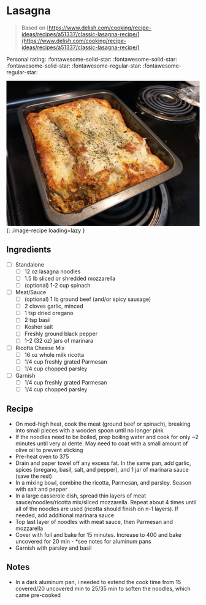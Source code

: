 <!-- Do not modify sections with "AUTO-*". They are updated by make.py -->

# Lasagna

> Based on [https://www.delish.com/cooking/recipe-ideas/recipes/a51337/classic-lasagna-recipe/](https://www.delish.com/cooking/recipe-ideas/recipes/a51337/classic-lasagna-recipe/)

<!-- rating=3; (User can specify rating on scale of 1-5) -->
<!-- AUTO-UserRating -->
Personal rating: :fontawesome-solid-star: :fontawesome-solid-star: :fontawesome-solid-star: :fontawesome-regular-star: :fontawesome-regular-star:
<!-- /AUTO-UserRating -->

<!-- AUTO-Image -->
![lasagna.jpeg](./lasagna.jpeg){: .image-recipe loading=lazy }
<!-- /AUTO-Image -->

## Ingredients

* [ ] Standalone
    * [ ] 12 oz lasagna noodles
    * [ ] 1.5 lb sliced or shredded mozzarella
    * [ ] (optional) 1-2 cup spinach
* [ ] Meat/Sauce
    * [ ] (optional) 1 lb ground beef (and/or spicy sausage)
    * [ ] 2 cloves garlic, minced
    * [ ] 1 tsp dried oregano
    * [ ] 2 tsp basil
    * [ ] Kosher salt
    * [ ] Freshly ground black pepper
    * [ ] 1-2 (32 oz) jars of marinara
* [ ] Ricotta Cheese Mix
    * [ ] 16 oz whole milk ricotta
    * [ ] 1/4 cup freshly grated Parmesan
    * [ ] 1/4 cup chopped parsley
* [ ] Garnish
    * [ ] 1/4 cup freshly grated Parmesan
    * [ ] 1/4 cup chopped parsley

## Recipe

* On med-high heat, cook the meat (ground beef or spinach), breaking into small pieces with a wooden spoon until no longer pink
* If the noodles need to be boiled, prep boiling water and cook for only ~2 minutes until very al dente. May need to coat with a small amount of olive oil to prevent sticking
* Pre-heat oven to 375
* Drain and paper towel off any excess fat. In the same pan, add garlic, spices (oregano, basil, salt, and pepper), and 1 jar of marinara sauce (save the rest)
* In a mixing bowl, combine the ricotta, Parmesan, and parsley. Season with salt and pepper
* In a large casserole dish, spread thin layers of meat sauce/noodles/ricotta mix/sliced mozzarella. Repeat about 4 times until all of the noodles are used (ricotta should finish on n-1 layers). If needed, add additional marinara sauce
* Top last layer of noodles with meat sauce, then Parmesan and mozzarella
* Cover with foil and bake for 15 minutes. Increase to 400 and bake uncovered for 20 min - *see notes for aluminum pans
* Garnish with parsley and basil

## Notes

* In a dark aluminum pan, i needed to extend the cook time from 15 covered/20 uncovered min to 25/35 min to soften the noodles, which came pre-cooked
